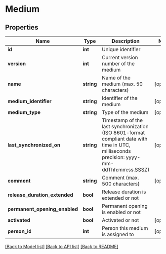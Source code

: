 # Medium

## Properties
Name | Type | Description | Notes
------------ | ------------- | ------------- | -------------
**id** | **int** | Unique identifier | 
**version** | **int** | Current version number of the medium | 
**name** | **string** | Name of the medium (max. 50 characters) | [optional] 
**medium_identifier** | **string** | Identifier of the medium | [optional] 
**medium_type** | **string** | Type of the medium | [optional] 
**last_synchronized_on** | **string** | Timestamp of the last synchronization (ISO 8601-format compliant date with time in UTC, milliseconds precision: yyyy-mm-ddThh:mm:ss.SSSZ) | [optional] 
**comment** | **string** | Comment (max. 500 characters) | [optional] 
**release_duration_extended** | **bool** | Release duration is extended or not | 
**permanent_opening_enabled** | **bool** | Permanent opening is enabled or not | 
**activated** | **bool** | Activated or not | [optional] 
**person_id** | **int** | Person this medium is assigned to | [optional] 

[[Back to Model list]](../README.md#documentation-for-models) [[Back to API list]](../README.md#documentation-for-api-endpoints) [[Back to README]](../README.md)


